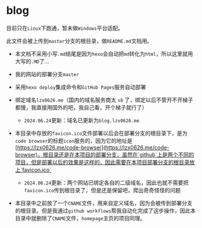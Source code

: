 # blog

目前只在`Linux`下跑通，暂未做`Windows`平台适配。

此文件会被上传到`master`分支的根目录，做`README.md`文档用。

- 本文档不采用小写`.md`结尾是因为`hexo`会自动把`md`转化为`html`，所以这里就用大写的`.MD`了...

- 我的网站的部署分支`master`
- 采用`hexo deploy`集成命令和`GitHub Pages`服务自动部署
- 绑定域名`lzx0626.me`（国内的域名服务商太 `s8` 了，绑定以后不管开不开梯子都慢，我直接用国外的吧，我自己看，开个梯子就行了）
  - `2024.06.24`更新：域名已更新为`blog.lzx0626.me`

- 本目录中存放的`favicon.ico`文件部署以后会在部署分支的根目录下，是为`code browser`的标题`icon`服务的，因为它的地址是[https://lzx0626.me/code-browser](https://lzx0626.me/code-browser)，根目录还是在本项目的部署分支，虽然在`github`上是两个不同的项目，但是部署以后的效果是这样的，因此需要在本项目部署分支的根目录放上`favicon.ico`
  - `2024.06.24`更新：两个网站已绑定各自的二级域名，因此也就不需要把`favicon.ico`传到根目录了，但是还是保留吧，爬出奇奇怪怪的问题

- 本目录中之前放了一个`CNAME`文件，用来自定义域名，因为会被传到部署分支的根目录。但是我通过`github workflows`帮我自动化完成了这步操作，因此本目录中就删除了`CNAME`文件，`homepage`主页的项目同理。

